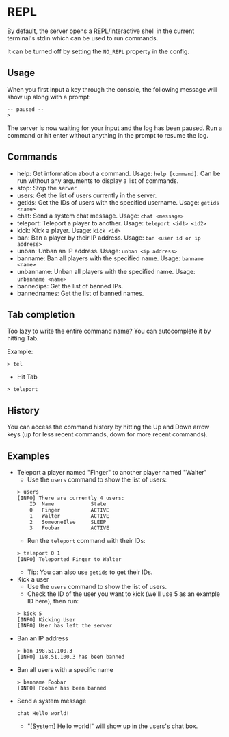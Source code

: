 # REPL
By default, the server opens a REPL/interactive shell in the current terminal's stdin which can be used to run commands.

It can be turned off by setting the `NO_REPL` property in the config.

## Usage
When you first input a key through the console, the following message will show up along with a prompt:
```
-- paused --
>
```
The server is now waiting for your input and the log has been paused. Run a command or hit enter without anything in the prompt to resume the log.

## Commands
- help: Get information about a command. Usage: `help [command]`. Can be run without any arguments to display a list of commands.
- stop: Stop the server.
- users: Get the list of users currently in the server.
- getids: Get the IDs of users with the specified username. Usage: `getids <name>`
- chat: Send a system chat message. Usage: `chat <message>`
- teleport: Teleport a player to another. Usage: `teleport <id1> <id2>`
- kick: Kick a player. Usage: `kick <id>`
- ban: Ban a player by their IP address. Usage: `ban <user id or ip address>`
- unban: Unban an IP address. Usage: `unban <ip address>`
- banname: Ban all players with the specified name. Usage: `banname <name>`
- unbanname: Unban all players with the specified name. Usage: `unbanname <name>`
- bannedips: Get the list of banned IPs.
- bannednames: Get the list of banned names.

## Tab completion
Too lazy to write the entire command name? You can autocomplete it by hitting Tab.

Example:
```
> tel
```
- Hit Tab
```
> teleport
```

## History
You can access the command history by hitting the Up and Down arrow keys (up for less recent commands, down for more recent commands).

## Examples
- Teleport a player named "Finger" to another player named "Walter"
    - Use the `users` command to show the list of users:
    ```
    > users
    [INFO] There are currently 4 users:
        ID  Name            State
        0   Finger          ACTIVE
        1   Walter          ACTIVE
        2   SomeoneElse     SLEEP
        3   Foobar          ACTIVE
    ```
    - Run the `teleport` command with their IDs:
    ```
    > teleport 0 1
    [INFO] Teleported Finger to Walter
    ```
    - Tip: You can also use `getids` to get their IDs.
- Kick a user
    - Use the `users` command to show the list of users.
    - Check the ID of the user you want to kick (we'll use 5 as an example ID here), then run:
    ```
    > kick 5
    [INFO] Kicking User
    [INFO] User has left the server
    ```
- Ban an IP address
    ```
    > ban 198.51.100.3
    [INFO] 198.51.100.3 has been banned
    ```
- Ban all users with a specific name
    ```
    > banname Foobar
    [INFO] Foobar has been banned
    ```
- Send a system message
    ```
    chat Hello world!
    ```
    - "\[System] Hello world!" will show up in the users's chat box.